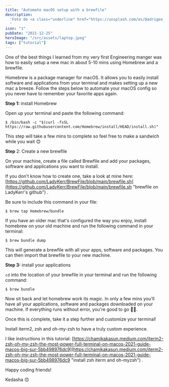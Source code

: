 ```yaml
---
title: "Automate macOS setup with a brewfile"
description:
  'Foto de <a class="underline" href="https://unsplash.com/es/@adrigeo_?utm_content=creditCopyText&utm_medium=referral&utm_source=unsplash">Adrianna Geo</a> en <a href="https://unsplash.com/es/fotos/una-pintura-en-el-techo-de-un-edificio-1rBg5YSi00c?utm_content=creditCopyText&utm_medium=referral&utm_source=unsplash" class="underline">Unsplash</a>
  '
icon: "1"
pubDate: "2021-12-25"
heroImage: "/src/assets/laptop.jpeg"
tags: ["tutorial"]
---
```


One of the best things I learned from my very first Engineering manger was how to easily setup a new mac in about 5-10 mins using Homebrew and a brewfile.

Homebrew is a package manager for macOS. It allows you to easily install software and applications from your terminal and makes setting up a new mac a breeze. Follow the steps below to automate your macOS config so you never have to remember your favorite apps again.

**Step 1:** install Homebrew

Open up your terminal and paste the following command:

```
$ /bin/bash -c "$(curl -fsSL https://raw.githubusercontent.com/Homebrew/install/HEAD/install.sh)"
```

This step will take a few mins to complete so feel free to make a sandwich while you wait 😊

**Step** 2: Create a new brewfile

On your machine, create a file called Brewfile and add your packages, software and applications you want to install.

If you don't know how to create one, take a look at mine here: [https://github.com/LadyKerr/BrewFile/blob/main/brewfile.sh](https://github.com/LadyKerr/BrewFile/blob/main/brewfile.sh "brewfile on LadyKerr's github") .

Be sure to include this command in your file:

```
$ brew tap Homebrew/bundle
```

If you have an older mac that's configured the way you enjoy, install homebrew on your old machine and run the following command in your terminal:

```
$ brew bundle dump
```

This will generate a brewfile with all your apps, software and packages. You can then import that brewfile to your new machine.

**Step 3:** install your applications

`cd` into the location of your brewfile in your terminal and run the following command:

```
$ brew bundle
```

Now sit back and let homebrew work its magic. In only a few mins you'll have all your applications, software and packages downloaded on your machine. If everything runs without error, you're good to go 💃🏽.

Once this is complete, take it a step further and customize your terminal!

Install iterm2, zsh and oh-my-zsh to have a truly custom experience.

I like instructions in this tutorial: [https://chamikakasun.medium.com/iterm2-zsh-oh-my-zsh-the-most-power-full-terminal-on-macos-2021-guide-macos-big-sur-5bb498976dc9](https://chamikakasun.medium.com/iterm2-zsh-oh-my-zsh-the-most-power-full-terminal-on-macos-2021-guide-macos-big-sur-5bb498976dc9 "install zsh iterm and oh-myzsh") .

Happy coding friends!

Kedasha 😊